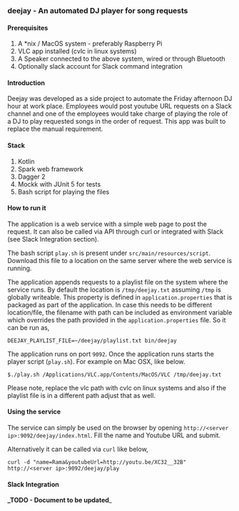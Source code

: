 ### deejay - An automated DJ player for song requests

#### Prerequisites
1. A *nix / MacOS system - preferably Raspberry Pi
2. VLC app installed (cvlc in linux systems)
3. A Speaker connected to the above system, wired or through Bluetooth
4. Optionally slack account for Slack command integration

#### Introduction
Deejay was developed as a side project to automate the Friday afternoon DJ hour at work place. Employees would post youtube URL requests on a Slack channel and one of the employees would take charge of playing the role of a DJ to play requested songs in the order of request. This app was built to replace the manual requirement.

#### Stack
1. Kotlin
2. Spark web framework
3. Dagger 2
4. Mockk with JUnit 5 for tests
5. Bash script for playing the files

#### How to run it
The application is a web service with a simple web page to post the request. It can also be called via API through curl or integrated with Slack (see Slack Integration section).

The bash script `play.sh` is present under `src/main/resources/script`. Download this file to a location on the same server where the web service is running.

The application appends requests to a playlist file on the system where the service runs. By default the location is `/tmp/deejay.txt` assuming `/tmp` is globally writeable. This property is defined in `application.properties` that is packaged as part of the application. In case this needs to be different location/file, the filename with path can be included as environment variable which overrides the path provided in the `application.properties` file. So it can be run as,

`
DEEJAY_PLAYLIST_FILE=~/deejay/playlist.txt bin/deejay
`

The application runs on port `9092`. Once the application runs starts the player script (`play.sh`). For example on Mac OSX, like below.

`
$./play.sh /Applications/VLC.app/Contents/MacOS/VLC /tmp/deejay.txt
`

Please note, replace the vlc path with cvlc on linux systems and also if the playlist file is in a different path adjust that as well.
#### Using the service
The service can simply be used on the browser by opening `http://<server ip>:9092/deejay/index.html`. Fill the name and Youtube URL and submit.

Alternatively it can be called via `curl` like below,

`
curl -d "name=Rama&youtubeUrl=http://youtu.be/XC32__32B" http://<server ip>:9092/deejay/play
`

#### Slack Integration
**_TODO - Document to be updated**_